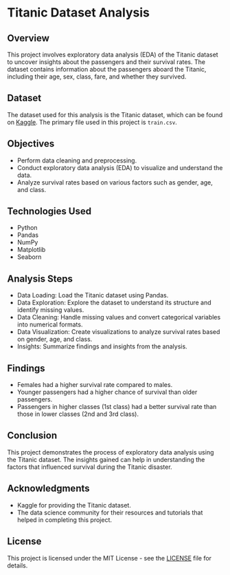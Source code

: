 # Titanic Dataset Analysis

## Overview

This project involves exploratory data analysis (EDA) of the Titanic dataset to uncover insights about the passengers and their survival rates. The dataset contains information about the passengers aboard the Titanic, including their age, sex, class, fare, and whether they survived.

## Dataset

The dataset used for this analysis is the Titanic dataset, which can be found on [Kaggle](https://www.kaggle.com/c/titanic/data). The primary file used in this project is `train.csv`.

## Objectives

- Perform data cleaning and preprocessing.
- Conduct exploratory data analysis (EDA) to visualize and understand the data.
- Analyze survival rates based on various factors such as gender, age, and class.

## Technologies Used

- Python
- Pandas
- NumPy
- Matplotlib
- Seaborn

## Analysis Steps

- Data Loading: Load the Titanic dataset using Pandas.
- Data Exploration: Explore the dataset to understand its structure and identify missing values.
- Data Cleaning: Handle missing values and convert categorical variables into numerical formats.
- Data Visualization: Create visualizations to analyze survival rates based on gender, age, and class.
- Insights: Summarize findings and insights from the analysis.

## Findings

- Females had a higher survival rate compared to males.
- Younger passengers had a higher chance of survival than older passengers.
- Passengers in higher classes (1st class) had a better survival rate than those in lower classes (2nd and 3rd class).

## Conclusion

This project demonstrates the process of exploratory data analysis using the Titanic dataset. The insights gained can help in understanding the factors that influenced survival during the Titanic disaster.

## Acknowledgments

- Kaggle for providing the Titanic dataset.
- The data science community for their resources and tutorials that helped in completing this project.

## License
This project is licensed under the MIT License - see the [LICENSE](https://github.com/Samuelson777/Titanic-Dataset-Analysis/blob/main/LICENSE) file for details.
